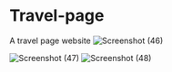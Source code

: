 # Travel-page
A travel page website
![Screenshot (46)](https://github.com/anushka8993/Travel-page/assets/96035858/9b1a77f0-a200-454c-a35a-4bad0af32f96)

![Screenshot (47)](https://github.com/anushka8993/Travel-page/assets/96035858/515d448b-53ac-483d-a980-6f5661d88cc8)
![Screenshot (48)](https://github.com/anushka8993/Travel-page/assets/96035858/37f702a6-28be-4426-92a5-8afef20b5eaa)
